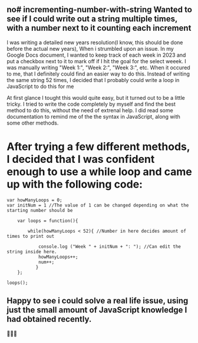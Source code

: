 no# incrementing-number-with-string
Wanted to see if I could write out a string multiple times, with a number next to it counting each increment
-------------------
I was writing a detailed new years resolution(I know, this should be done before the actual new years), When i strumbled upon an issue. In my Google Docs document, I wanted to keep track of each week in 2023 and put a checkbox next to it to mark off if I hit the goal for the select weeek. I was manually writing "Week 1:", "Week 2:",
"Week 3:", etc. When it occured to me, that I definitely could find an easier way to do this. Instead of writing the same string 52 times, I decided that I probably could write a loop in JavaScript to do this for me

At first glance I tought this would quite easy, but it turned out to be a little tricky. I tried to write the code completely by myself and find the best method to do this, without the need of extrenal help. I did read some documentation to remind me of the the syntax in JavaScript, along with some other methods.


# After trying a few different methods, I decided that I was confident enough to use a while loop and came up with the following code:

    var howManyLoops = 0;
    var initNum = 1 //The value of 1 can be changed depending on what the starting number should be

        var loops = function(){

            while(howManyLoops < 52){ //Number in here decides amount of times to print out
    
                console.log ("Week " + initNum + ": "); //Can edit the string inside here. 
                howManyLoops++;
                num++;
               }
        };
    
    loops();


## Happy to see i could solve a real life issue, using just the small amount of JavaScript knowledge I had obtained recently.

🦊🦊🦊


